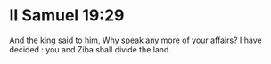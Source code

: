 # II Samuel 19:29

And the king said to him, Why speak any more of your affairs? I have decided : you and Ziba shall divide the land.
